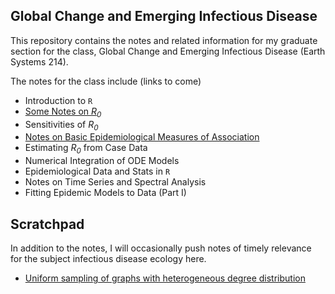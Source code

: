 ## Global Change and Emerging Infectious Disease

This repository contains the notes and related information for my graduate section for the class, Global Change and Emerging Infectious Disease (Earth Systems 214).

The notes for the class include (links to come)

- Introduction to `R`
- [Some Notes on *R*<sub>*0*</sub>](Jones-R0-notes2019.pdf)
- Sensitivities of *R*<sub>*0*</sub>
- [Notes on Basic Epidemiological Measures of Association](odds.md)
- Estimating *R*<sub>*0*</sub> from Case Data
- Numerical Integration of ODE Models
- Epidemiological Data and Stats in `R`
- Notes on Time Series and Spectral Analysis
- Fitting Epidemic Models to Data (Part I)


## Scratchpad

In addition to the notes, I will occasionally push notes of timely relevance for the subject infectious disease ecology here.

- [Uniform sampling of graphs with heterogeneous degree distribution](netsample.md)
